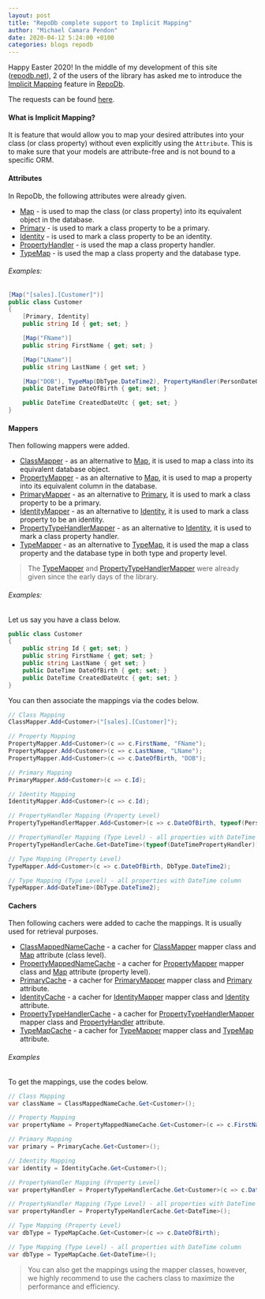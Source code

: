 ```yaml
---
layout: post
title: "RepoDb complete support to Implicit Mapping"
author: "Michael Camara Pendon"
date: 2020-04-12 5:24:00 +0100
categories: blogs repodb
---
```


Happy Easter 2020! In the middle of my development of this site ([repodb.net](http://repodb.net)), 2 of the users of the library has asked me to introduce the [Implicit Mapping](/feature/implicitmapping) feature in [RepoDb](https://github.com/mikependon/RepoDb).

The requests can be found [here](https://github.com/mikependon/RepoDb/issues/415).

#### What is Implicit Mapping?

It is feature that would allow you to map your desired attributes into your class (or class property) without even explicitly using the `Attribute`. This is to make sure that your models are attribute-free and is not bound to a specific ORM.

#### Attributes

In RepoDb, the following attributes were already given.

- [Map](/attribute/map) - is used to map the class (or class property) into its equivalent object in the database.
- [Primary](/attribute/primary) - is used to mark a class property to be a primary.
- [Identity](/attribute/identity) - is used to mark a class property to be an identity.
- [PropertyHandler](/attribute/propertyhandler) - is used the map a class property handler.
- [TypeMap](/attribute/typemap) - is used the map a class property and the database type.

###### Examples:

```csharp
[Map("[sales].[Customer]")]
public class Customer
{
    [Primary, Identity]
    public string Id { get; set; }

    [Map("FName")]
    public string FirstName { get; set; }

    [Map("LName")]
    public string LastName { get set; }

    [Map("DOB"), TypeMap(DbType.DateTime2), PropertyHandler(PersonDateOfBirthPropertyHandler)]
    public DateTime DateOfBirth { get; set; }

    public DateTime CreatedDateUtc { get; set; }
}
```

#### Mappers

Then following mappers were added.

- [ClassMapper](/mapper/typemapper) - as an alternative to [Map](/attribute/map), it is used to map a class into its equivalent database object.
- [PropertyMapper](/mapper/propertymapper) - as an alternative to [Map](/attribute/map), it is used to map a property into its equivalent column in the database.
- [PrimaryMapper](/mapper/primarymapper) - as an alternative to [Primary](/attribute/primary), it is used to mark a class property to be a primary.
- [IdentityMapper](/mapper/primarymapper) - as an alternative to [Identity](/attribute/identity), it is used to mark a class property to be an identity.
- [PropertyTypeHandlerMapper](/mapper/propertytypehandlermapper) - as an alternative to [Identity](/PropertyHandler/propertyhanlder), it is used to mark a class property handler.
- [TypeMapper](/mapper/typemapper) - as an alternative to [TypeMap](/attribute/typemap), it is used the map a class property and the database type in both type and property level.

> The [TypeMapper](/mapper/typemapper) and [PropertyTypeHandlerMapper](/mapper/propertytypehandlermapper) were already given since the early days of the library. 

###### Examples:

Let us say you have a class below. 

```csharp
public class Customer
{
    public string Id { get; set; }
    public string FirstName { get; set; }
    public string LastName { get set; }
    public DateTime DateOfBirth { get; set; }
    public DateTime CreatedDateUtc { get; set; }
}
```

You can then associate the mappings via the codes below.

```csharp
// Class Mapping
ClassMapper.Add<Customer>("[sales].[Customer]");

// Property Mapping
PropertyMapper.Add<Customer>(c => c.FirstName, "FName");
PropertyMapper.Add<Customer>(c => c.LastName, "LName");
PropertyMapper.Add<Customer>(c => c.DateOfBirth, "DOB");

// Primary Mapping
PrimaryMapper.Add<Customer>(c => c.Id);

// Identity Mapping
IdentityMapper.Add<Customer>(c => c.Id);

// PropertyHandler Mapping (Property Level)
PropertyTypeHandlerMapper.Add<Customer>(c => c.DateOfBirth, typeof(PersonDateOfBirthPropertyHandler));

// PropertyHandler Mapping (Type Level) - all properties with DateTime column
PropertyTypeHandlerCache.Get<DateTime>(typeof(DateTimePropertyHandler));

// Type Mapping (Property Level)
TypeMapper.Add<Customer>(c => c.DateOfBirth, DbType.DateTime2);

// Type Mapping (Type Level) - all properties with DateTime column
TypeMapper.Add<DateTime>(DbType.DateTime2);
```

#### Cachers

Then following cachers were added to cache the mappings. It is usually used for retrieval purposes.

- [ClassMappedNameCache](/cache/classmappednamecache) - a cacher for [ClassMapper](/mapper/typemapper) mapper class and [Map](/attribute/map) attribute (class level).
- [PropertyMappedNameCache](/cache/propertymappednamecache) - a cacher for [PropertyMapper](/mapper/propertymapper) mapper class and [Map](/attribute/map) attribute (property level).
- [PrimaryCache](/cache/primarycache) - a cacher for [PrimaryMapper](/mapper/primarymapper) mapper class and [Primary](/attribute/primary) attribute.
- [IdentityCache](/cache/identitycache) - a cacher for [IdentityMapper](/mapper/identitymapper) mapper class and [Identity](/attribute/identity) attribute.
- [PropertyTypeHandlerCache](/cache/propertytypehandlercache) - a cacher for [PropertyTypeHandlerMapper](/mapper/propertytypehandlermapper) mapper class and [PropertyHandler](/attribute/propertyhandler) attribute.
- [TypeMapCache](/cache/typemapcache) - a cacher for [TypeMapper](/mapper/typemapper) mapper class and [TypeMap](/attribute/typemap) attribute.

###### Examples

To get the mappings, use the codes below.

```csharp
// Class Mapping
var className = ClassMappedNameCache.Get<Customer>();

// Property Mapping
var propertyName = PropertyMappedNameCache.Get<Customer>(c => c.FirstName);

// Primary Mapping
var primary = PrimaryCache.Get<Customer>();

// Identity Mapping
var identity = IdentityCache.Get<Customer>();

// PropertyHandler Mapping (Property Level)
var propertyHandler = PropertyTypeHandlerCache.Get<Customer>(c => c.DateOfBirth);

// PropertyHandler Mapping (Type Level) - all properties with DateTime column
var propertyHandler = PropertyTypeHandlerCache.Get<DateTime>();

// Type Mapping (Property Level)
var dbType = TypeMapCache.Get<Customer>(c => c.DateOfBirth);

// Type Mapping (Type Level) - all properties with DateTime column
var dbType = TypeMapCache.Get<DateTime>();
```

> You can also get the mappings using the mapper classes, however, we highly recommend to use the cachers class to maximize the performance and efficiency.